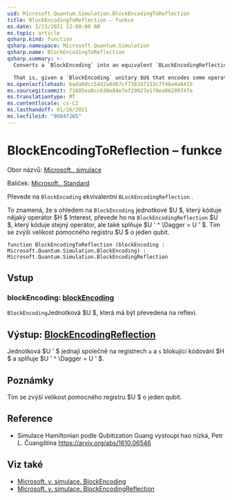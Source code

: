 ```yaml
---
uid: Microsoft.Quantum.Simulation.BlockEncodingToReflection
title: BlockEncodingToReflection – funkce
ms.date: 1/23/2021 12:00:00 AM
ms.topic: article
qsharp.kind: function
qsharp.namespace: Microsoft.Quantum.Simulation
qsharp.name: BlockEncodingToReflection
qsharp.summary: >-
  Converts a `BlockEncoding` into an equivalent `BLockEncodingReflection`.

  That is, given a `BlockEncoding` unitary $U$ that encodes some operator $H$ of interest, converts it into a `BlockEncodingReflection` $U'$ that encodes the same operator, but also satisfies $U'^\dagger = U'$. This increases the size of the auxiliary register of $U$ by one qubit.
ms.openlocfilehash: bada0dcc54d2a8d67cf7383d7153c7f46a4a8415
ms.sourcegitcommit: 71605ea9cc630e84e7ef29027e1f0ea06299747e
ms.translationtype: MT
ms.contentlocale: cs-CZ
ms.lasthandoff: 01/26/2021
ms.locfileid: "98847265"
---
```

# <a name="blockencodingtoreflection-function"></a>BlockEncodingToReflection – funkce

Obor názvů: [Microsoft.. simulace](xref:Microsoft.Quantum.Simulation)

Balíček: [Microsoft.. Standard](https://nuget.org/packages/Microsoft.Quantum.Standard)


Převede na `BlockEncoding` ekvivalentní `BLockEncodingReflection` .

To znamená, že s ohledem na `BlockEncoding` jednotkové $U $, který kóduje nějaký operátor $H $ Interest, převede ho na `BlockEncodingReflection` $U $, který kóduje stejný operátor, ale také splňuje $U ' ^ \Dagger = U ' $.
Tím se zvýší velikost pomocného registru $U $ o jeden qubit.

```qsharp
function BlockEncodingToReflection (blockEncoding : Microsoft.Quantum.Simulation.BlockEncoding) : Microsoft.Quantum.Simulation.BlockEncodingReflection
```


## <a name="input"></a>Vstup

### <a name="blockencoding--blockencoding"></a>blockEncoding: [blockEncoding](xref:Microsoft.Quantum.Simulation.BlockEncoding)

`BlockEncoding`Jednotková $U $, která má být převedena na reflexi.



## <a name="output--blockencodingreflection"></a>Výstup: [BlockEncodingReflection](xref:Microsoft.Quantum.Simulation.BlockEncodingReflection)

Jednotková $U ' $ jednají společně na registrech `a` a `s` blokující kódování $H $ a splňuje $U ' ^ \Dagger = U ' $.

## <a name="remarks"></a>Poznámky

Tím se zvýší velikost pomocného registru $U $ o jeden qubit.

## <a name="references"></a>Reference

- Simulace Hamiltonian podle Qubitization Guang vystoupí hao nízká, Petr L. Čuangština https://arxiv.org/abs/1610.06546

## <a name="see-also"></a>Viz také

- [Microsoft. v. simulace. BlockEncoding](xref:Microsoft.Quantum.Simulation.BlockEncoding)
- [Microsoft. v. simulace. BlockEncodingReflection](xref:Microsoft.Quantum.Simulation.BlockEncodingReflection)